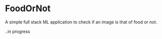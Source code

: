 # FoodOrNot
A simple full stack ML application to check if an image is that of food or not.

..in progress

